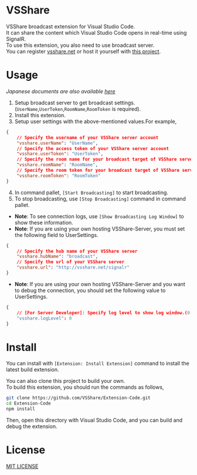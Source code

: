 # VSShare
VSShare broadcast extension for Visual Studio Code.  
It can share the content which Visual Studio Code opens in real-time using SignalR.  
To use this extension, you also need to use broadcast server.  
You can register [vsshare.net](https://vsshare.net/) or host it yourself with [this project](https://github.com/VSShare/VSShare-Server).

# Usage
_Japanese documents are also available [here](https://vsshare.net/Documents/)_

1. Setup broadcast server to get broadcast settings. (`UserName`,`UserToken`,`RoomName`,`RoomToken` is required).
2. Install this extension.
3. Setup user settings with the above-mentioned values.For example,
```json
{
	// Specify the username of your VSShare server account
	"vsshare.userName": "UserName",
	// Specify the access token of your VSShare server account
	"vsshare.userToken": "UserToken",
	// Specify the room name for your broadcast target of VSShare server
	"vsshare.roomName": "RoomName",
	// Specify the room token for your broadcast target of VSShare server
	"vsshare.roomToken": "RoomToken"
}
```

4. In command pallet, `[Start Broadcasting]` to start broadcasting.
5. To stop broadcasting, use `[Stop Broadcasting]` command in command pallet.


* **Note**: To see connection logs, use `[Show Broadcasting Log Window]` to show these information.
* **Note**: If you are using your own hosting VSShare-Server, you must set the following field to UserSettings.
```json
{
	// Specify the hub name of your VSShare server
	"vsshare.hubName": "broadcast",
	// Specify the url of your VSShare server
	"vsshare.url": "http://vsshare.net/signalr"
}
```

* **Note**: If you are using your own hosting VSShare-Server and you want to debug the connection, you should set the following value to UserSettings.
```json
{
	// [For Server Developer]: Specify log level to show log window.(0: Debug, 1:Info, 2:Warn, 3:Error)
	"vsshare.logLevel": 0	
}
```

# Install
You can install with `[Extension: Install Extension]` command to install the latest build extension.  

You can also clone this project to build your own.  
To build this extension, you should run the commands as follows,
```sh
git clone https://github.com/VSShare/Extension-Code.git
cd Extension-Code
npm install
```
Then, open this directory with Visual Studio Code, and you can build and debug the extension.

# License
[MIT LICENSE](https://github.com/VSShare/Extension-Code/blob/master/LICENSE)

